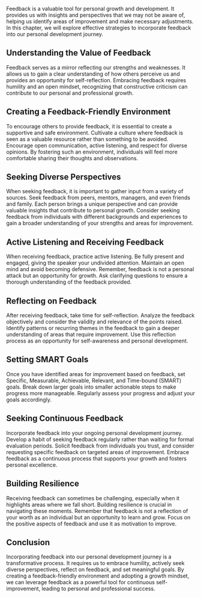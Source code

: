 
Feedback is a valuable tool for personal growth and development. It provides us with insights and perspectives that we may not be aware of, helping us identify areas of improvement and make necessary adjustments. In this chapter, we will explore effective strategies to incorporate feedback into our personal development journey.

Understanding the Value of Feedback
-----------------------------------

Feedback serves as a mirror reflecting our strengths and weaknesses. It allows us to gain a clear understanding of how others perceive us and provides an opportunity for self-reflection. Embracing feedback requires humility and an open mindset, recognizing that constructive criticism can contribute to our personal and professional growth.

Creating a Feedback-Friendly Environment
----------------------------------------

To encourage others to provide feedback, it is essential to create a supportive and safe environment. Cultivate a culture where feedback is seen as a valuable resource rather than something to be avoided. Encourage open communication, active listening, and respect for diverse opinions. By fostering such an environment, individuals will feel more comfortable sharing their thoughts and observations.

Seeking Diverse Perspectives
----------------------------

When seeking feedback, it is important to gather input from a variety of sources. Seek feedback from peers, mentors, managers, and even friends and family. Each person brings a unique perspective and can provide valuable insights that contribute to personal growth. Consider seeking feedback from individuals with different backgrounds and experiences to gain a broader understanding of your strengths and areas for improvement.

Active Listening and Receiving Feedback
---------------------------------------

When receiving feedback, practice active listening. Be fully present and engaged, giving the speaker your undivided attention. Maintain an open mind and avoid becoming defensive. Remember, feedback is not a personal attack but an opportunity for growth. Ask clarifying questions to ensure a thorough understanding of the feedback provided.

Reflecting on Feedback
----------------------

After receiving feedback, take time for self-reflection. Analyze the feedback objectively and consider the validity and relevance of the points raised. Identify patterns or recurring themes in the feedback to gain a deeper understanding of areas that require improvement. Use this reflection process as an opportunity for self-awareness and personal development.

Setting SMART Goals
-------------------

Once you have identified areas for improvement based on feedback, set Specific, Measurable, Achievable, Relevant, and Time-bound (SMART) goals. Break down larger goals into smaller actionable steps to make progress more manageable. Regularly assess your progress and adjust your goals accordingly.

Seeking Continuous Feedback
---------------------------

Incorporate feedback into your ongoing personal development journey. Develop a habit of seeking feedback regularly rather than waiting for formal evaluation periods. Solicit feedback from individuals you trust, and consider requesting specific feedback on targeted areas of improvement. Embrace feedback as a continuous process that supports your growth and fosters personal excellence.

Building Resilience
-------------------

Receiving feedback can sometimes be challenging, especially when it highlights areas where we fall short. Building resilience is crucial in navigating these moments. Remember that feedback is not a reflection of your worth as an individual but an opportunity to learn and grow. Focus on the positive aspects of feedback and use it as motivation to improve.

Conclusion
----------

Incorporating feedback into our personal development journey is a transformative process. It requires us to embrace humility, actively seek diverse perspectives, reflect on feedback, and set meaningful goals. By creating a feedback-friendly environment and adopting a growth mindset, we can leverage feedback as a powerful tool for continuous self-improvement, leading to personal and professional success.
